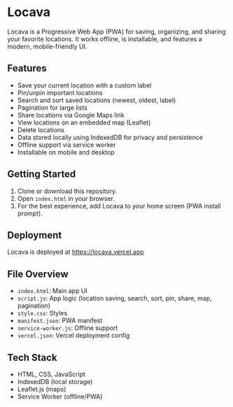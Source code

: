 
# Locava

Locava is a Progressive Web App (PWA) for saving, organizing, and sharing your favorite locations. It works offline, is installable, and features a modern, mobile-friendly UI.

## Features
- Save your current location with a custom label
- Pin/unpin important locations
- Search and sort saved locations (newest, oldest, label)
- Pagination for large lists
- Share locations via Google Maps link
- View locations on an embedded map (Leaflet)
- Delete locations
- Data stored locally using IndexedDB for privacy and persistence
- Offline support via service worker
- Installable on mobile and desktop

## Getting Started
1. Clone or download this repository.
2. Open `index.html` in your browser.
3. For the best experience, add Locava to your home screen (PWA install prompt).

## Deployment
Locava is deployed at https://locava.vercel.app

## File Overview
- `index.html`: Main app UI
- `script.js`: App logic (location saving, search, sort, pin, share, map, pagination)
- `style.css`: Styles
- `manifest.json`: PWA manifest
- `service-worker.js`: Offline support
- `vercel.json`: Vercel deployment config

## Tech Stack
- HTML, CSS, JavaScript
- IndexedDB (local storage)
- Leaflet.js (maps)
- Service Worker (offline/PWA)


